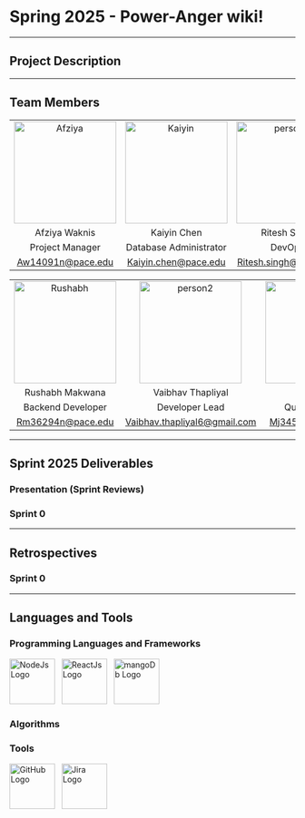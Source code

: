 # Spring 2025 - Power-Anger wiki!

***
## Project Description


***


## Team Members
| | | | |
|:-------------------------------------:|:-------------------------------------:|:-------------------------------------:|:-------------------------------------:|
|<img width="180" hight="180" alt="Afziya" src="https://github.com/user-attachments/assets/bc8e4865-1518-4a09-8a00-99166a7c71ff">|<img width="180" hight="180" alt="Kaiyin" src="https://github.com/user-attachments/assets/f42b7c93-e7f6-4e6e-ace1-b7b15c8224d2">|<img width="180" hight="180" alt="person3" src="https://github.com/user-attachments/assets/1d0b7498-3f16-461e-b0cf-b0d290879851">|<img width="180" hight="180" alt="Dinesh" src="https://github.com/user-attachments/assets/e6892c9f-0bf3-453c-af36-ee44835afac6">|
| Afziya Waknis | Kaiyin Chen | Ritesh Singh | Dinesh Gopi Sunkara​ |
| Project Manager | Database Administrator​ | DevOps​ | Scrum Master​ |
| Aw14091n@pace.edu​ | Kaiyin.chen@pace.edu | Ritesh.singh@pace.edu​ | Ds46669n@pace.edu​ |

| | | | |
|:-------------------------------------:|:-------------------------------------:|:-------------------------------------:|:-------------------------------------:|
|<img width="180" hight="180" alt="Rushabh" src="https://github.com/user-attachments/assets/435146ae-7411-4d73-b4c5-edf2a4584057">|<img width="180" hight="180" alt="person2" src="https://github.com/user-attachments/assets/d733e721-cdb6-4c58-acf9-c680b706fb51">|<img width="180" hight="180" alt="Min" src="https://github.com/user-attachments/assets/c94eeee6-8f70-48be-a07d-8bc10f06e05c">|<img width="180" hight="180" alt="Hrishikesh" src="https://github.com/user-attachments/assets/1fb65afa-2725-4399-b562-ecc90c6057f8">|
| Rushabh Makwana​ | Vaibhav Thapliyal​ | Min Jung​ | Hrishikesh Shah​ |
| Backend Developer | Developer Lead​ | Quality Analyst​ | Frontend Developer​ |
| Rm36294n@pace.edu​ | Vaibhav.thapliyal6@gmail.com​ | Mj34564n@pace.edu​ | Hs75142n@pace.edu​ |


***
## Sprint 2025 Deliverables
### Presentation (Sprint Reviews)

### Sprint 0

***
## Retrospectives
### Sprint 0

***

## Languages and Tools
### Programming Languages and Frameworks
<a href="https://nodejs.org/en"><img width="80" hight="80" alt="NodeJs Logo" src="https://github.com/user-attachments/assets/07db2ccb-9936-4bf5-914e-299cb9da68bc"></a>&nbsp; &nbsp;<a href="https://react.dev/"><img width="80" hight="80" alt="ReactJs Logo" src="https://github.com/user-attachments/assets/5efb9a59-5a37-4d77-a7fb-c32c013f0112"></a>&nbsp; &nbsp;<a href="https://www.mongodb.com/"><img width="80" hight="80" alt="mangoDb Logo" src="https://github.com/user-attachments/assets/b33e9109-97d2-40e6-a150-66f1506397c6"></a>&nbsp; &nbsp;

### Algorithms

### Tools
<a href="https://github.com"><img width="80" hight="80" alt="GitHub Logo" src="https://user-images.githubusercontent.com/79156500/159713807-06fd77bf-9e89-44f5-b4f2-7a05e18e6910.png"></a>&nbsp; &nbsp;<a href="https://www.atlassian.com/software/jira"><img width="80" hight="80" alt="Jira Logo" src="https://github.com/user-attachments/assets/e43367da-90bd-42e2-85ed-6e6aa9d74d78"></a>





